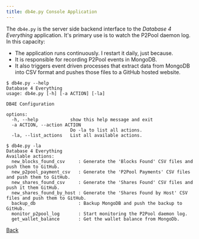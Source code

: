 ```yaml
---
title: db4e.py Console Application
---
```


The `db4e.py` is the server side backend interface to the *Database 4 Everything* application. It's primary use is to watch the P2Pool daemon log. In this capacity:

* The application runs continuously. I restart it daily, just because.
* It is responsible for recording P2Pool events in MongoDB.
* It also triggers event driven processes that extract data from MongoDB into CSV format and pushes those files to a GitHub hosted website.

```
$ db4e.py --help
Database 4 Everything
usage: db4e.py [-h] [-a ACTION] [-la]

DB4E Configuration

options:
  -h, --help            show this help message and exit
  -a ACTION, --action ACTION
                        Do -la to list all actions.
  -la, --list_actions   List all available actions.
```

```
$ db4e.py -la
Database 4 Everything
Available actions:
  new_blocks_found_csv     : Generate the 'Blocks Found' CSV files and push them to GitHub.
  new_p2pool_payment_csv   : Generate the 'P2Pool Payments' CSV files and push them to GitHub.
  new_shares_found_csv     : Generate the 'Shares Found' CSV files and push it them GitHub.
  new_shares_found_by_host : Generate the 'Shares Found by Host' CSV files and push them to GitHub.
  backup_db                : Backup MongoDB and push the backup to GitHub.
  monitor_p2pool_log       : Start monitoring the P2Pool daemon log.
  get_wallet_balance       : Get the wallet balance from MongoDb.
```

[Back](/)





